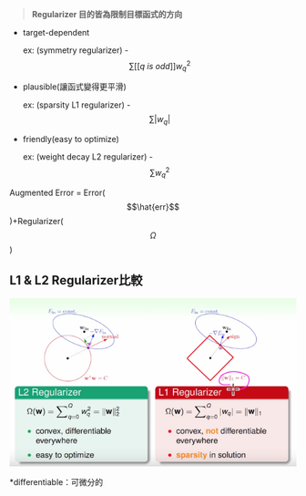 > **Regularizer 目的皆為限制目標函式的方向**

* target-dependent

  ex: \(symmetry regularizer\) - $$\sum[[q\ is\ odd]]w_q^2$$

* plausible\(讓函式變得更平滑\)

  ex: \(sparsity L1 regularizer\) - $$\sum|w_q|$$

* friendly\(easy to optimize\)

  ex: \(weight decay L2 regularizer\) - $$\sum w_q^2$$

Augmented Error = Error\($$\hat{err}$$\)+Regularizer\($$\Omega$$ \)

## L1 & L2 Regularizer比較

![](/assets/impfewoijfoewjf9832uf9832hf932ort.png)

\*differentiable：可微分的

